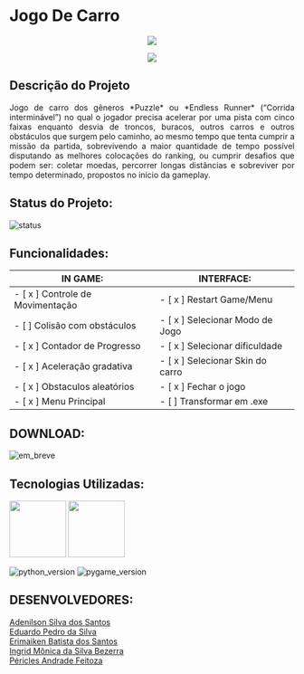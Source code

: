 # **Jogo De Carro**

<p align="center">
<img src="https://img.shields.io/badge/Versão-b%202.0-blue">
</p>

<p align="center">
<img src="https://github.com/periclesanfe/jogo_de_carro/blob/main/sprites/icon.png">
</p>


## Descrição do Projeto

<p align="justify">Jogo de carro dos gêneros *Puzzle* ou *Endless Runner* (“Corrida interminável”) no qual o jogador precisa acelerar por uma pista com cinco faixas enquanto desvia de troncos, buracos, outros carros e outros obstáculos que surgem pelo caminho, ao mesmo tempo que tenta cumprir a missão da partida, sobrevivendo a maior quantidade de tempo possível disputando as melhores colocações do ranking, ou cumprir desafios que podem ser: coletar moedas, percorrer longas distâncias e sobreviver por tempo determinado, propostos no início da gameplay.</p>

## Status do Projeto:
![status](https://img.shields.io/badge/-Sprint_2-brightgreen)

## Funcionalidades:

| **IN GAME:**                   | **INTERFACE:**                           |
|--------------------------------|------------------------------------------|
| - [ x ] Controle de Movimentação | - [ x ] Restart Game/Menu              |
| - [ ] Colisão com obstáculos   | - [ x ] Selecionar Modo de Jogo          |
| - [ x ] Contador de Progresso  | - [ x ] Selecionar dificuldade           |
| - [ x ] Aceleração gradativa   | - [ x ] Selecionar Skin do carro         |
| - [ x ] Obstaculos aleatórios  | - [ x ] Fechar o jogo                    |
| - [ x ] Menu Principal         | - [ ] Transformar em .exe                |


## DOWNLOAD:
![em_breve](https://img.shields.io/badge/-Em%20Breve-red)

## Tecnologias Utilizadas:   

<p>
<img src="https://cdn.jsdelivr.net/gh/devicons/devicon/icons/python/python-original.svg" height="100" width="100">
<img src="https://www.pygame.org/ftp/pygame-head-party.png" height="100" width="100"><br>
</p>

![python_version](https://img.shields.io/badge/Python-3.10.8-blue)
![pygame_version](https://img.shields.io/badge/Pygame-2.1.2-orange)<br>

## **DESENVOLVEDORES:**
[Adenilson Silva dos Santos](https://github.com/adenilson666)<br>
[Eduardo Pedro da Silva](https://github.com/eduardopedro2)<br>
[Erimaiken Batista dos Santos](https://github.com/M4iKen)<br>
[Ingrid Mônica da Silva Bezerra](https://github.com/ingridmonica)<br>
[Péricles Andrade Feitoza](https://github.com/periclesanfe)<br>
